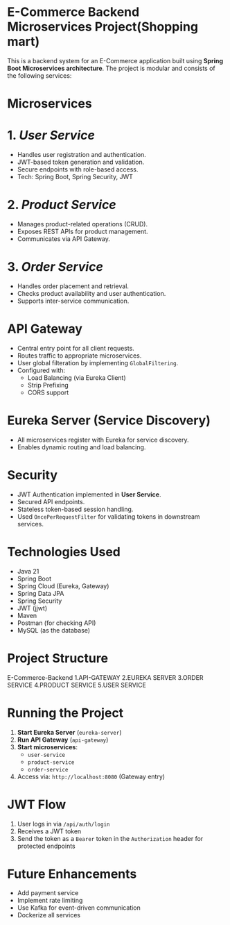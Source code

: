 
# E-Commerce Backend Microservices Project(Shopping mart)

This is a backend system for an E-Commerce application built using **Spring Boot Microservices architecture**. The project is modular and consists of the following services:

# Microservices

# 1. *User Service*
- Handles user registration and authentication.
- JWT-based token generation and validation.
- Secure endpoints with role-based access.
- Tech: Spring Boot, Spring Security, JWT

# 2. *Product Service*
- Manages product-related operations (CRUD).
- Exposes REST APIs for product management.
- Communicates via API Gateway.

# 3. *Order Service*
- Handles order placement and retrieval.
- Checks product availability and user authentication.
- Supports inter-service communication.

# API Gateway
- Central entry point for all client requests.
- Routes traffic to appropriate microservices.
- User global filteration by implementing `GlobalFiltering`.
- Configured with:
  - Load Balancing (via Eureka Client)
  - Strip Prefixing
  - CORS support

# Eureka Server (Service Discovery)
- All microservices register with Eureka for service discovery.
- Enables dynamic routing and load balancing.

# Security
- JWT Authentication implemented in **User Service**.
- Secured API endpoints.
- Stateless token-based session handling.
- Used `OncePerRequestFilter` for validating tokens in downstream services.

# Technologies Used
- Java 21
- Spring Boot
- Spring Cloud (Eureka, Gateway)
- Spring Data JPA
- Spring Security
- JWT (jjwt)
- Maven
- Postman (for checking API)
- MySQL (as the database)

# Project Structure
E-Commerce-Backend
1.API-GATEWAY
2.EUREKA SERVER
3.ORDER SERVICE
4.PRODUCT SERVICE
5.USER SERVICE

# Running the Project

1. **Start Eureka Server** (`eureka-server`)
2. **Run API Gateway** (`api-gateway`)
3. **Start microservices**:
   - `user-service`
   - `product-service`
   - `order-service`
4. Access via: `http://localhost:8080` (Gateway entry)
   
# JWT Flow
1. User logs in via `/api/auth/login`
2. Receives a JWT token
3. Send the token as a `Bearer` token in the `Authorization` header for protected endpoints

# Future Enhancements
- Add payment service
- Implement rate limiting
- Use Kafka for event-driven communication
- Dockerize all services


